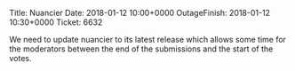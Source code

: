 Title: Nuancier
Date: 2018-01-12 10:00+0000
OutageFinish: 2018-01-12 10:30+0000
Ticket: 6632

We need to update nuancier to its latest release which allows some time for the moderators between the end of the submissions and the start of the votes.